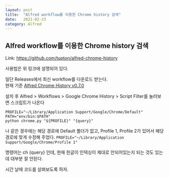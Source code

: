 ```yaml
---
layout: post
title:  "Alfred workflow를 이용한 Chrome history 검색"
date:   2021-02-23
category: Alfred
---
```


## Alfred workflow를 이용한 Chrome history 검색
Link: https://github.com/tupton/alfred-chrome-history

사용법은 위 링크에 설명되어 있다.

일단 Releases에서 최신 workflow를 다운로드 받는다.  
현재 기준 [Alfred Chrome History v0.7.0](https://github.com/tupton/alfred-chrome-history/releases/download/0.7.0/alfred-chrome-history.alfredworkflow)  

설치 후 Alfred > Workflows > Google Chrome History > Script Filter를 눌러보면 스크립트가 나온다
```
PROFILE="~/Library/Application Support/Google/Chrome/Default"
PATH="env/bin:$PATH"
python chrome.py "${PROFILE}" "{query}"
```

나 같은 경우에는 해당 경로에 Default 폴더가 없고, Profile 1, Profile 2가 있어서 해당 경로에 맞게 수정해 주었다.
`PROFILE="~/Library/Application Support/Google/Chrome/Profile 1"`

명령어는 ch {query} 인데, 현재 한글이 인덱싱이 제대로 안되어있는지 되는 것도 있는데 대부분 잘 안된다.

시간 날때 코드를 살펴보도록 하자.
